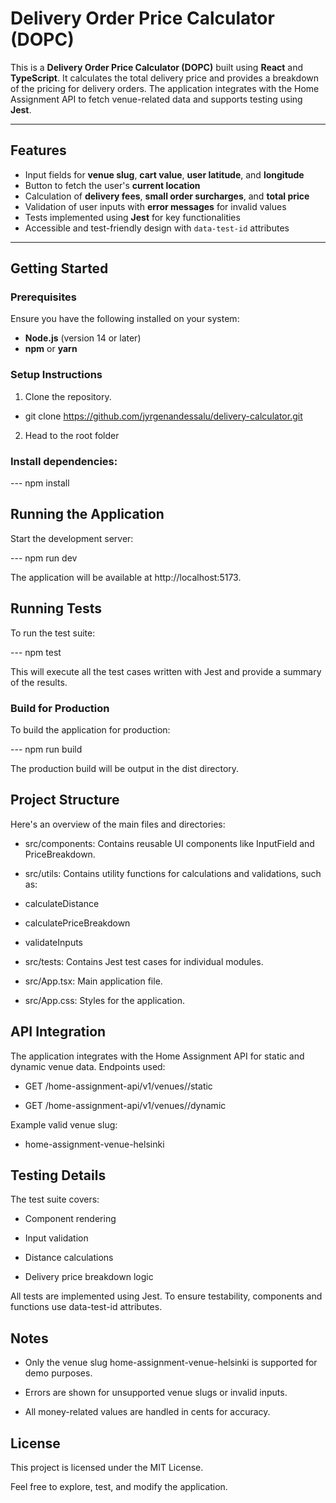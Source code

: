 # Delivery Order Price Calculator (DOPC)

This is a **Delivery Order Price Calculator (DOPC)** built using **React** and **TypeScript**. It calculates the total delivery price and provides a breakdown of the pricing for delivery orders. The application integrates with the Home Assignment API to fetch venue-related data and supports testing using **Jest**.

---

## Features

- Input fields for **venue slug**, **cart value**, **user latitude**, and **longitude**
- Button to fetch the user's **current location**
- Calculation of **delivery fees**, **small order surcharges**, and **total price**
- Validation of user inputs with **error messages** for invalid values
- Tests implemented using **Jest** for key functionalities
- Accessible and test-friendly design with `data-test-id` attributes

---

## Getting Started

### Prerequisites

Ensure you have the following installed on your system:

- **Node.js** (version 14 or later)
- **npm** or **yarn**

### Setup Instructions

1. Clone the repository.
- git clone https://github.com/jyrgenandessalu/delivery-calculator.git
2. Head to the root folder

### Install dependencies:

--- npm install

## Running the Application

Start the development server:

--- npm run dev

The application will be available at http://localhost:5173.

## Running Tests

To run the test suite:

--- npm test

This will execute all the test cases written with Jest and provide a summary of the results.

### Build for Production

To build the application for production:

--- npm run build

The production build will be output in the dist directory.

## Project Structure

Here's an overview of the main files and directories:

- src/components: Contains reusable UI components like InputField and PriceBreakdown.

- src/utils: Contains utility functions for calculations and validations, such as:

- calculateDistance

- calculatePriceBreakdown

- validateInputs

- src/tests: Contains Jest test cases for individual modules.

- src/App.tsx: Main application file.

- src/App.css: Styles for the application.

## API Integration

The application integrates with the Home Assignment API for static and dynamic venue data. Endpoints used:

- GET /home-assignment-api/v1/venues/<VENUE SLUG>/static

- GET /home-assignment-api/v1/venues/<VENUE SLUG>/dynamic

Example valid venue slug:

- home-assignment-venue-helsinki

## Testing Details

The test suite covers:

- Component rendering

- Input validation

- Distance calculations

- Delivery price breakdown logic

All tests are implemented using Jest. To ensure testability, components and functions use data-test-id attributes.

## Notes

- Only the venue slug home-assignment-venue-helsinki is supported for demo purposes.

- Errors are shown for unsupported venue slugs or invalid inputs.

- All money-related values are handled in cents for accuracy.

## License

This project is licensed under the MIT License.

Feel free to explore, test, and modify the application.

